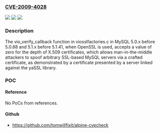 ### [CVE-2009-4028](https://cve.mitre.org/cgi-bin/cvename.cgi?name=CVE-2009-4028)
![](https://img.shields.io/static/v1?label=Product&message=n%2Fa&color=blue)
![](https://img.shields.io/static/v1?label=Version&message=n%2Fa&color=blue)
![](https://img.shields.io/static/v1?label=Vulnerability&message=n%2Fa&color=brighgreen)

### Description

The vio_verify_callback function in viosslfactories.c in MySQL 5.0.x before 5.0.88 and 5.1.x before 5.1.41, when OpenSSL is used, accepts a value of zero for the depth of X.509 certificates, which allows man-in-the-middle attackers to spoof arbitrary SSL-based MySQL servers via a crafted certificate, as demonstrated by a certificate presented by a server linked against the yaSSL library.

### POC

#### Reference
No PoCs from references.

#### Github
- https://github.com/tomwillfixit/alpine-cvecheck

